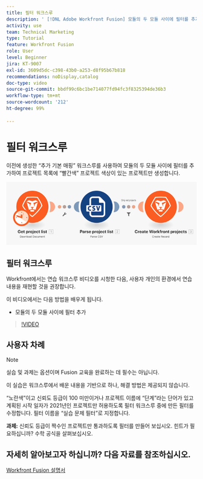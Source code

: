 ```yaml
---
title: 필터 워크스루
description: ' [!DNL Adobe Workfront Fusion] 모듈의 두 모듈 사이에 필터를 추가하는 방법을 알아봅니다.'
activity: use
team: Technical Marketing
type: Tutorial
feature: Workfront Fusion
role: User
level: Beginner
jira: KT-9007
exl-id: 3609d5dc-c398-43b0-a253-d8f95b67b818
recommendations: noDisplay,catalog
doc-type: video
source-git-commit: bbdf99c6bc1be714077fd94fc3f8325394de36b3
workflow-type: tm+mt
source-wordcount: '212'
ht-degree: 99%

---
```


# 필터 워크스루

이전에 생성한 “추가 기본 매핑” 워크스루를 사용하여 모듈의 두 모듈 사이에 필터를 추가하여 프로젝트 목록에 “빨간색” 프로젝트 색상이 있는 프로젝트만 생성합니다.

![Fusion 시나리오의 이미지](assets/understand-the-basics-2.png)

## 필터 워크스루

Workfront에서는 연습 워크스루 비디오를 시청한 다음, 사용자 개인의 환경에서 연습 내용을 재현할 것을 권장합니다.

이 비디오에서는 다음 방법을 배우게 됩니다.

* 모듈의 두 모듈 사이에 필터 추가

>[!VIDEO](https://video.tv.adobe.com/v/335266/?quality=12&learn=on&enablevpops=1)


## 사용자 차례

>[!NOTE]
>
>실습 및 과제는 옵션이며 Fusion 교육을 완료하는 데 필수는 아닙니다.

이 실습은 워크스루에서 배운 내용을 기반으로 하나, 해결 방법은 제공되지 않습니다.

“노란색”이고 신뢰도 등급이 100 미만이거나 프로젝트 이름에 “단계”라는 단어가 있고 계획된 시작 일자가 2021년인 프로젝트만 허용하도록 필터 워크스루 중에 만든 필터를 수정합니다. 필터 이름을 “실습 문제 필터”로 지정합니다.

**과제:** 신뢰도 등급이 짝수인 프로젝트만 통과하도록 필터를 만들어 보십시오. 힌트가 필요하십니까? 수학 공식을 살펴보십시오.

## 자세히 알아보고자 하십니까? 다음 자료를 참조하십시오.

[Workfront Fusion 설명서](https://experienceleague.adobe.com/ko/docs/workfront-fusion/using/get-started-with-fusion/understand-workfront-fusion/workfront-fusion-overview)
